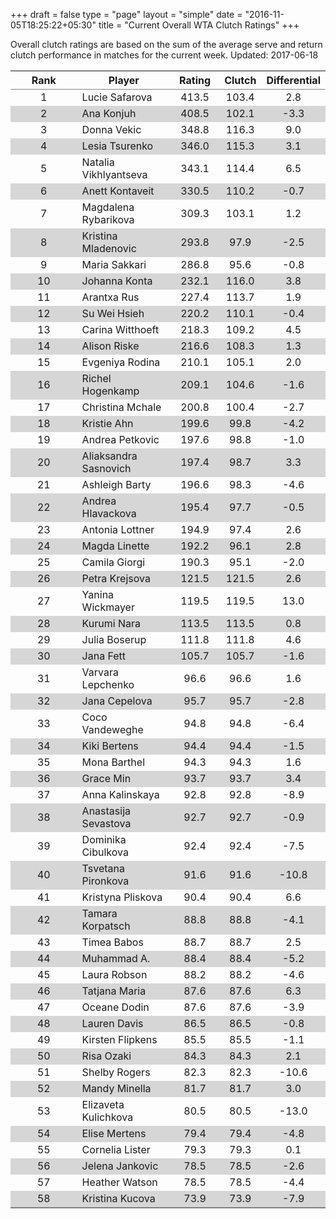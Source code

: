 +++
draft = false
type = "page" 
layout = "simple"
date = "2016-11-05T18:25:22+05:30"
title = "Current Overall WTA Clutch Ratings"
+++


Overall clutch ratings are based on the sum of the average serve and return clutch performance in matches for the current week. Updated: 2017-06-18


<table class='gmisc_table' style='border-collapse: collapse; margin-top: 1em; margin-bottom: 1em;' >
<thead>
<tr>
<th style='border-bottom: 1px solid grey; border-top: 2px solid grey; text-align: center;'>Rank</th>
<th style='border-bottom: 1px solid grey; border-top: 2px solid grey; text-align: center;'>Player</th>
<th style='border-bottom: 1px solid grey; border-top: 2px solid grey; text-align: center;'>Rating</th>
<th style='border-bottom: 1px solid grey; border-top: 2px solid grey; text-align: center;'>Clutch</th>
<th style='border-bottom: 1px solid grey; border-top: 2px solid grey; text-align: center;'>Differential</th>
</tr>
</thead>
<tbody>
<tr>
<td style='width:40%; text-align: center;'>1</td>
<td style='width:40%; text-align: left;'>Lucie Safarova</td>
<td style='width:40%; text-align: center;'>413.5</td>
<td style='width:40%; text-align: center;'>103.4</td>
<td style='width:40%; text-align: center;'>2.8</td>
</tr>
<tr style='background-color: #d6d6d6;'>
<td style='width:40%; background-color: #d6d6d6; text-align: center;'>2</td>
<td style='width:40%; background-color: #d6d6d6; text-align: left;'>Ana Konjuh</td>
<td style='width:40%; background-color: #d6d6d6; text-align: center;'>408.5</td>
<td style='width:40%; background-color: #d6d6d6; text-align: center;'>102.1</td>
<td style='width:40%; background-color: #d6d6d6; text-align: center;'>-3.3</td>
</tr>
<tr>
<td style='width:40%; text-align: center;'>3</td>
<td style='width:40%; text-align: left;'>Donna Vekic</td>
<td style='width:40%; text-align: center;'>348.8</td>
<td style='width:40%; text-align: center;'>116.3</td>
<td style='width:40%; text-align: center;'>9.0</td>
</tr>
<tr style='background-color: #d6d6d6;'>
<td style='width:40%; background-color: #d6d6d6; text-align: center;'>4</td>
<td style='width:40%; background-color: #d6d6d6; text-align: left;'>Lesia Tsurenko</td>
<td style='width:40%; background-color: #d6d6d6; text-align: center;'>346.0</td>
<td style='width:40%; background-color: #d6d6d6; text-align: center;'>115.3</td>
<td style='width:40%; background-color: #d6d6d6; text-align: center;'>3.1</td>
</tr>
<tr>
<td style='width:40%; text-align: center;'>5</td>
<td style='width:40%; text-align: left;'>Natalia Vikhlyantseva</td>
<td style='width:40%; text-align: center;'>343.1</td>
<td style='width:40%; text-align: center;'>114.4</td>
<td style='width:40%; text-align: center;'>6.5</td>
</tr>
<tr style='background-color: #d6d6d6;'>
<td style='width:40%; background-color: #d6d6d6; text-align: center;'>6</td>
<td style='width:40%; background-color: #d6d6d6; text-align: left;'>Anett Kontaveit</td>
<td style='width:40%; background-color: #d6d6d6; text-align: center;'>330.5</td>
<td style='width:40%; background-color: #d6d6d6; text-align: center;'>110.2</td>
<td style='width:40%; background-color: #d6d6d6; text-align: center;'>-0.7</td>
</tr>
<tr>
<td style='width:40%; text-align: center;'>7</td>
<td style='width:40%; text-align: left;'>Magdalena Rybarikova</td>
<td style='width:40%; text-align: center;'>309.3</td>
<td style='width:40%; text-align: center;'>103.1</td>
<td style='width:40%; text-align: center;'>1.2</td>
</tr>
<tr style='background-color: #d6d6d6;'>
<td style='width:40%; background-color: #d6d6d6; text-align: center;'>8</td>
<td style='width:40%; background-color: #d6d6d6; text-align: left;'>Kristina Mladenovic</td>
<td style='width:40%; background-color: #d6d6d6; text-align: center;'>293.8</td>
<td style='width:40%; background-color: #d6d6d6; text-align: center;'>97.9</td>
<td style='width:40%; background-color: #d6d6d6; text-align: center;'>-2.5</td>
</tr>
<tr>
<td style='width:40%; text-align: center;'>9</td>
<td style='width:40%; text-align: left;'>Maria Sakkari</td>
<td style='width:40%; text-align: center;'>286.8</td>
<td style='width:40%; text-align: center;'>95.6</td>
<td style='width:40%; text-align: center;'>-0.8</td>
</tr>
<tr style='background-color: #d6d6d6;'>
<td style='width:40%; background-color: #d6d6d6; text-align: center;'>10</td>
<td style='width:40%; background-color: #d6d6d6; text-align: left;'>Johanna Konta</td>
<td style='width:40%; background-color: #d6d6d6; text-align: center;'>232.1</td>
<td style='width:40%; background-color: #d6d6d6; text-align: center;'>116.0</td>
<td style='width:40%; background-color: #d6d6d6; text-align: center;'>3.8</td>
</tr>
<tr>
<td style='width:40%; text-align: center;'>11</td>
<td style='width:40%; text-align: left;'>Arantxa Rus</td>
<td style='width:40%; text-align: center;'>227.4</td>
<td style='width:40%; text-align: center;'>113.7</td>
<td style='width:40%; text-align: center;'>1.9</td>
</tr>
<tr style='background-color: #d6d6d6;'>
<td style='width:40%; background-color: #d6d6d6; text-align: center;'>12</td>
<td style='width:40%; background-color: #d6d6d6; text-align: left;'>Su Wei Hsieh</td>
<td style='width:40%; background-color: #d6d6d6; text-align: center;'>220.2</td>
<td style='width:40%; background-color: #d6d6d6; text-align: center;'>110.1</td>
<td style='width:40%; background-color: #d6d6d6; text-align: center;'>-0.4</td>
</tr>
<tr>
<td style='width:40%; text-align: center;'>13</td>
<td style='width:40%; text-align: left;'>Carina Witthoeft</td>
<td style='width:40%; text-align: center;'>218.3</td>
<td style='width:40%; text-align: center;'>109.2</td>
<td style='width:40%; text-align: center;'>4.5</td>
</tr>
<tr style='background-color: #d6d6d6;'>
<td style='width:40%; background-color: #d6d6d6; text-align: center;'>14</td>
<td style='width:40%; background-color: #d6d6d6; text-align: left;'>Alison Riske</td>
<td style='width:40%; background-color: #d6d6d6; text-align: center;'>216.6</td>
<td style='width:40%; background-color: #d6d6d6; text-align: center;'>108.3</td>
<td style='width:40%; background-color: #d6d6d6; text-align: center;'>1.3</td>
</tr>
<tr>
<td style='width:40%; text-align: center;'>15</td>
<td style='width:40%; text-align: left;'>Evgeniya Rodina</td>
<td style='width:40%; text-align: center;'>210.1</td>
<td style='width:40%; text-align: center;'>105.1</td>
<td style='width:40%; text-align: center;'>2.0</td>
</tr>
<tr style='background-color: #d6d6d6;'>
<td style='width:40%; background-color: #d6d6d6; text-align: center;'>16</td>
<td style='width:40%; background-color: #d6d6d6; text-align: left;'>Richel Hogenkamp</td>
<td style='width:40%; background-color: #d6d6d6; text-align: center;'>209.1</td>
<td style='width:40%; background-color: #d6d6d6; text-align: center;'>104.6</td>
<td style='width:40%; background-color: #d6d6d6; text-align: center;'>-1.6</td>
</tr>
<tr>
<td style='width:40%; text-align: center;'>17</td>
<td style='width:40%; text-align: left;'>Christina Mchale</td>
<td style='width:40%; text-align: center;'>200.8</td>
<td style='width:40%; text-align: center;'>100.4</td>
<td style='width:40%; text-align: center;'>-2.7</td>
</tr>
<tr style='background-color: #d6d6d6;'>
<td style='width:40%; background-color: #d6d6d6; text-align: center;'>18</td>
<td style='width:40%; background-color: #d6d6d6; text-align: left;'>Kristie Ahn</td>
<td style='width:40%; background-color: #d6d6d6; text-align: center;'>199.6</td>
<td style='width:40%; background-color: #d6d6d6; text-align: center;'>99.8</td>
<td style='width:40%; background-color: #d6d6d6; text-align: center;'>-4.2</td>
</tr>
<tr>
<td style='width:40%; text-align: center;'>19</td>
<td style='width:40%; text-align: left;'>Andrea Petkovic</td>
<td style='width:40%; text-align: center;'>197.6</td>
<td style='width:40%; text-align: center;'>98.8</td>
<td style='width:40%; text-align: center;'>-1.0</td>
</tr>
<tr style='background-color: #d6d6d6;'>
<td style='width:40%; background-color: #d6d6d6; text-align: center;'>20</td>
<td style='width:40%; background-color: #d6d6d6; text-align: left;'>Aliaksandra Sasnovich</td>
<td style='width:40%; background-color: #d6d6d6; text-align: center;'>197.4</td>
<td style='width:40%; background-color: #d6d6d6; text-align: center;'>98.7</td>
<td style='width:40%; background-color: #d6d6d6; text-align: center;'>3.3</td>
</tr>
<tr>
<td style='width:40%; text-align: center;'>21</td>
<td style='width:40%; text-align: left;'>Ashleigh Barty</td>
<td style='width:40%; text-align: center;'>196.6</td>
<td style='width:40%; text-align: center;'>98.3</td>
<td style='width:40%; text-align: center;'>-4.6</td>
</tr>
<tr style='background-color: #d6d6d6;'>
<td style='width:40%; background-color: #d6d6d6; text-align: center;'>22</td>
<td style='width:40%; background-color: #d6d6d6; text-align: left;'>Andrea Hlavackova</td>
<td style='width:40%; background-color: #d6d6d6; text-align: center;'>195.4</td>
<td style='width:40%; background-color: #d6d6d6; text-align: center;'>97.7</td>
<td style='width:40%; background-color: #d6d6d6; text-align: center;'>-0.5</td>
</tr>
<tr>
<td style='width:40%; text-align: center;'>23</td>
<td style='width:40%; text-align: left;'>Antonia Lottner</td>
<td style='width:40%; text-align: center;'>194.9</td>
<td style='width:40%; text-align: center;'>97.4</td>
<td style='width:40%; text-align: center;'>2.6</td>
</tr>
<tr style='background-color: #d6d6d6;'>
<td style='width:40%; background-color: #d6d6d6; text-align: center;'>24</td>
<td style='width:40%; background-color: #d6d6d6; text-align: left;'>Magda Linette</td>
<td style='width:40%; background-color: #d6d6d6; text-align: center;'>192.2</td>
<td style='width:40%; background-color: #d6d6d6; text-align: center;'>96.1</td>
<td style='width:40%; background-color: #d6d6d6; text-align: center;'>2.8</td>
</tr>
<tr>
<td style='width:40%; text-align: center;'>25</td>
<td style='width:40%; text-align: left;'>Camila Giorgi</td>
<td style='width:40%; text-align: center;'>190.3</td>
<td style='width:40%; text-align: center;'>95.1</td>
<td style='width:40%; text-align: center;'>-2.0</td>
</tr>
<tr style='background-color: #d6d6d6;'>
<td style='width:40%; background-color: #d6d6d6; text-align: center;'>26</td>
<td style='width:40%; background-color: #d6d6d6; text-align: left;'>Petra Krejsova</td>
<td style='width:40%; background-color: #d6d6d6; text-align: center;'>121.5</td>
<td style='width:40%; background-color: #d6d6d6; text-align: center;'>121.5</td>
<td style='width:40%; background-color: #d6d6d6; text-align: center;'>2.6</td>
</tr>
<tr>
<td style='width:40%; text-align: center;'>27</td>
<td style='width:40%; text-align: left;'>Yanina Wickmayer</td>
<td style='width:40%; text-align: center;'>119.5</td>
<td style='width:40%; text-align: center;'>119.5</td>
<td style='width:40%; text-align: center;'>13.0</td>
</tr>
<tr style='background-color: #d6d6d6;'>
<td style='width:40%; background-color: #d6d6d6; text-align: center;'>28</td>
<td style='width:40%; background-color: #d6d6d6; text-align: left;'>Kurumi Nara</td>
<td style='width:40%; background-color: #d6d6d6; text-align: center;'>113.5</td>
<td style='width:40%; background-color: #d6d6d6; text-align: center;'>113.5</td>
<td style='width:40%; background-color: #d6d6d6; text-align: center;'>0.8</td>
</tr>
<tr>
<td style='width:40%; text-align: center;'>29</td>
<td style='width:40%; text-align: left;'>Julia Boserup</td>
<td style='width:40%; text-align: center;'>111.8</td>
<td style='width:40%; text-align: center;'>111.8</td>
<td style='width:40%; text-align: center;'>4.6</td>
</tr>
<tr style='background-color: #d6d6d6;'>
<td style='width:40%; background-color: #d6d6d6; text-align: center;'>30</td>
<td style='width:40%; background-color: #d6d6d6; text-align: left;'>Jana Fett</td>
<td style='width:40%; background-color: #d6d6d6; text-align: center;'>105.7</td>
<td style='width:40%; background-color: #d6d6d6; text-align: center;'>105.7</td>
<td style='width:40%; background-color: #d6d6d6; text-align: center;'>-1.6</td>
</tr>
<tr>
<td style='width:40%; text-align: center;'>31</td>
<td style='width:40%; text-align: left;'>Varvara Lepchenko</td>
<td style='width:40%; text-align: center;'>96.6</td>
<td style='width:40%; text-align: center;'>96.6</td>
<td style='width:40%; text-align: center;'>1.6</td>
</tr>
<tr style='background-color: #d6d6d6;'>
<td style='width:40%; background-color: #d6d6d6; text-align: center;'>32</td>
<td style='width:40%; background-color: #d6d6d6; text-align: left;'>Jana Cepelova</td>
<td style='width:40%; background-color: #d6d6d6; text-align: center;'>95.7</td>
<td style='width:40%; background-color: #d6d6d6; text-align: center;'>95.7</td>
<td style='width:40%; background-color: #d6d6d6; text-align: center;'>-2.8</td>
</tr>
<tr>
<td style='width:40%; text-align: center;'>33</td>
<td style='width:40%; text-align: left;'>Coco Vandeweghe</td>
<td style='width:40%; text-align: center;'>94.8</td>
<td style='width:40%; text-align: center;'>94.8</td>
<td style='width:40%; text-align: center;'>-6.4</td>
</tr>
<tr style='background-color: #d6d6d6;'>
<td style='width:40%; background-color: #d6d6d6; text-align: center;'>34</td>
<td style='width:40%; background-color: #d6d6d6; text-align: left;'>Kiki Bertens</td>
<td style='width:40%; background-color: #d6d6d6; text-align: center;'>94.4</td>
<td style='width:40%; background-color: #d6d6d6; text-align: center;'>94.4</td>
<td style='width:40%; background-color: #d6d6d6; text-align: center;'>-1.5</td>
</tr>
<tr>
<td style='width:40%; text-align: center;'>35</td>
<td style='width:40%; text-align: left;'>Mona Barthel</td>
<td style='width:40%; text-align: center;'>94.3</td>
<td style='width:40%; text-align: center;'>94.3</td>
<td style='width:40%; text-align: center;'>1.6</td>
</tr>
<tr style='background-color: #d6d6d6;'>
<td style='width:40%; background-color: #d6d6d6; text-align: center;'>36</td>
<td style='width:40%; background-color: #d6d6d6; text-align: left;'>Grace Min</td>
<td style='width:40%; background-color: #d6d6d6; text-align: center;'>93.7</td>
<td style='width:40%; background-color: #d6d6d6; text-align: center;'>93.7</td>
<td style='width:40%; background-color: #d6d6d6; text-align: center;'>3.4</td>
</tr>
<tr>
<td style='width:40%; text-align: center;'>37</td>
<td style='width:40%; text-align: left;'>Anna Kalinskaya</td>
<td style='width:40%; text-align: center;'>92.8</td>
<td style='width:40%; text-align: center;'>92.8</td>
<td style='width:40%; text-align: center;'>-8.9</td>
</tr>
<tr style='background-color: #d6d6d6;'>
<td style='width:40%; background-color: #d6d6d6; text-align: center;'>38</td>
<td style='width:40%; background-color: #d6d6d6; text-align: left;'>Anastasija Sevastova</td>
<td style='width:40%; background-color: #d6d6d6; text-align: center;'>92.7</td>
<td style='width:40%; background-color: #d6d6d6; text-align: center;'>92.7</td>
<td style='width:40%; background-color: #d6d6d6; text-align: center;'>-0.9</td>
</tr>
<tr>
<td style='width:40%; text-align: center;'>39</td>
<td style='width:40%; text-align: left;'>Dominika Cibulkova</td>
<td style='width:40%; text-align: center;'>92.4</td>
<td style='width:40%; text-align: center;'>92.4</td>
<td style='width:40%; text-align: center;'>-7.5</td>
</tr>
<tr style='background-color: #d6d6d6;'>
<td style='width:40%; background-color: #d6d6d6; text-align: center;'>40</td>
<td style='width:40%; background-color: #d6d6d6; text-align: left;'>Tsvetana Pironkova</td>
<td style='width:40%; background-color: #d6d6d6; text-align: center;'>91.6</td>
<td style='width:40%; background-color: #d6d6d6; text-align: center;'>91.6</td>
<td style='width:40%; background-color: #d6d6d6; text-align: center;'>-10.8</td>
</tr>
<tr>
<td style='width:40%; text-align: center;'>41</td>
<td style='width:40%; text-align: left;'>Kristyna Pliskova</td>
<td style='width:40%; text-align: center;'>90.4</td>
<td style='width:40%; text-align: center;'>90.4</td>
<td style='width:40%; text-align: center;'>6.6</td>
</tr>
<tr style='background-color: #d6d6d6;'>
<td style='width:40%; background-color: #d6d6d6; text-align: center;'>42</td>
<td style='width:40%; background-color: #d6d6d6; text-align: left;'>Tamara Korpatsch</td>
<td style='width:40%; background-color: #d6d6d6; text-align: center;'>88.8</td>
<td style='width:40%; background-color: #d6d6d6; text-align: center;'>88.8</td>
<td style='width:40%; background-color: #d6d6d6; text-align: center;'>-4.1</td>
</tr>
<tr>
<td style='width:40%; text-align: center;'>43</td>
<td style='width:40%; text-align: left;'>Timea Babos</td>
<td style='width:40%; text-align: center;'>88.7</td>
<td style='width:40%; text-align: center;'>88.7</td>
<td style='width:40%; text-align: center;'>2.5</td>
</tr>
<tr style='background-color: #d6d6d6;'>
<td style='width:40%; background-color: #d6d6d6; text-align: center;'>44</td>
<td style='width:40%; background-color: #d6d6d6; text-align: left;'>Muhammad A.</td>
<td style='width:40%; background-color: #d6d6d6; text-align: center;'>88.4</td>
<td style='width:40%; background-color: #d6d6d6; text-align: center;'>88.4</td>
<td style='width:40%; background-color: #d6d6d6; text-align: center;'>-5.2</td>
</tr>
<tr>
<td style='width:40%; text-align: center;'>45</td>
<td style='width:40%; text-align: left;'>Laura Robson</td>
<td style='width:40%; text-align: center;'>88.2</td>
<td style='width:40%; text-align: center;'>88.2</td>
<td style='width:40%; text-align: center;'>-4.6</td>
</tr>
<tr style='background-color: #d6d6d6;'>
<td style='width:40%; background-color: #d6d6d6; text-align: center;'>46</td>
<td style='width:40%; background-color: #d6d6d6; text-align: left;'>Tatjana Maria</td>
<td style='width:40%; background-color: #d6d6d6; text-align: center;'>87.6</td>
<td style='width:40%; background-color: #d6d6d6; text-align: center;'>87.6</td>
<td style='width:40%; background-color: #d6d6d6; text-align: center;'>6.3</td>
</tr>
<tr>
<td style='width:40%; text-align: center;'>47</td>
<td style='width:40%; text-align: left;'>Oceane Dodin</td>
<td style='width:40%; text-align: center;'>87.6</td>
<td style='width:40%; text-align: center;'>87.6</td>
<td style='width:40%; text-align: center;'>-3.9</td>
</tr>
<tr style='background-color: #d6d6d6;'>
<td style='width:40%; background-color: #d6d6d6; text-align: center;'>48</td>
<td style='width:40%; background-color: #d6d6d6; text-align: left;'>Lauren Davis</td>
<td style='width:40%; background-color: #d6d6d6; text-align: center;'>86.5</td>
<td style='width:40%; background-color: #d6d6d6; text-align: center;'>86.5</td>
<td style='width:40%; background-color: #d6d6d6; text-align: center;'>-0.8</td>
</tr>
<tr>
<td style='width:40%; text-align: center;'>49</td>
<td style='width:40%; text-align: left;'>Kirsten Flipkens</td>
<td style='width:40%; text-align: center;'>85.5</td>
<td style='width:40%; text-align: center;'>85.5</td>
<td style='width:40%; text-align: center;'>-1.1</td>
</tr>
<tr style='background-color: #d6d6d6;'>
<td style='width:40%; background-color: #d6d6d6; text-align: center;'>50</td>
<td style='width:40%; background-color: #d6d6d6; text-align: left;'>Risa Ozaki</td>
<td style='width:40%; background-color: #d6d6d6; text-align: center;'>84.3</td>
<td style='width:40%; background-color: #d6d6d6; text-align: center;'>84.3</td>
<td style='width:40%; background-color: #d6d6d6; text-align: center;'>2.1</td>
</tr>
<tr>
<td style='width:40%; text-align: center;'>51</td>
<td style='width:40%; text-align: left;'>Shelby Rogers</td>
<td style='width:40%; text-align: center;'>82.3</td>
<td style='width:40%; text-align: center;'>82.3</td>
<td style='width:40%; text-align: center;'>-10.6</td>
</tr>
<tr style='background-color: #d6d6d6;'>
<td style='width:40%; background-color: #d6d6d6; text-align: center;'>52</td>
<td style='width:40%; background-color: #d6d6d6; text-align: left;'>Mandy Minella</td>
<td style='width:40%; background-color: #d6d6d6; text-align: center;'>81.7</td>
<td style='width:40%; background-color: #d6d6d6; text-align: center;'>81.7</td>
<td style='width:40%; background-color: #d6d6d6; text-align: center;'>3.0</td>
</tr>
<tr>
<td style='width:40%; text-align: center;'>53</td>
<td style='width:40%; text-align: left;'>Elizaveta Kulichkova</td>
<td style='width:40%; text-align: center;'>80.5</td>
<td style='width:40%; text-align: center;'>80.5</td>
<td style='width:40%; text-align: center;'>-13.0</td>
</tr>
<tr style='background-color: #d6d6d6;'>
<td style='width:40%; background-color: #d6d6d6; text-align: center;'>54</td>
<td style='width:40%; background-color: #d6d6d6; text-align: left;'>Elise Mertens</td>
<td style='width:40%; background-color: #d6d6d6; text-align: center;'>79.4</td>
<td style='width:40%; background-color: #d6d6d6; text-align: center;'>79.4</td>
<td style='width:40%; background-color: #d6d6d6; text-align: center;'>-4.8</td>
</tr>
<tr>
<td style='width:40%; text-align: center;'>55</td>
<td style='width:40%; text-align: left;'>Cornelia Lister</td>
<td style='width:40%; text-align: center;'>79.3</td>
<td style='width:40%; text-align: center;'>79.3</td>
<td style='width:40%; text-align: center;'>0.1</td>
</tr>
<tr style='background-color: #d6d6d6;'>
<td style='width:40%; background-color: #d6d6d6; text-align: center;'>56</td>
<td style='width:40%; background-color: #d6d6d6; text-align: left;'>Jelena Jankovic</td>
<td style='width:40%; background-color: #d6d6d6; text-align: center;'>78.5</td>
<td style='width:40%; background-color: #d6d6d6; text-align: center;'>78.5</td>
<td style='width:40%; background-color: #d6d6d6; text-align: center;'>-2.6</td>
</tr>
<tr>
<td style='width:40%; text-align: center;'>57</td>
<td style='width:40%; text-align: left;'>Heather Watson</td>
<td style='width:40%; text-align: center;'>78.5</td>
<td style='width:40%; text-align: center;'>78.5</td>
<td style='width:40%; text-align: center;'>-4.4</td>
</tr>
<tr style='background-color: #d6d6d6;'>
<td style='width:40%; background-color: #d6d6d6; border-bottom: 2px solid grey; text-align: center;'>58</td>
<td style='width:40%; background-color: #d6d6d6; border-bottom: 2px solid grey; text-align: left;'>Kristina Kucova</td>
<td style='width:40%; background-color: #d6d6d6; border-bottom: 2px solid grey; text-align: center;'>73.9</td>
<td style='width:40%; background-color: #d6d6d6; border-bottom: 2px solid grey; text-align: center;'>73.9</td>
<td style='width:40%; background-color: #d6d6d6; border-bottom: 2px solid grey; text-align: center;'>-7.9</td>
</tr>
</tbody>
</table>
